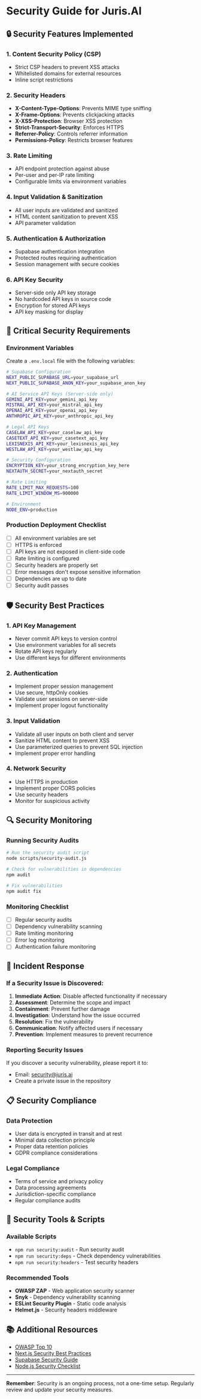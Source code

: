 # Security Guide for Juris.AI

## 🔒 Security Features Implemented

### 1. Content Security Policy (CSP)
- Strict CSP headers to prevent XSS attacks
- Whitelisted domains for external resources
- Inline script restrictions

### 2. Security Headers
- **X-Content-Type-Options**: Prevents MIME type sniffing
- **X-Frame-Options**: Prevents clickjacking attacks
- **X-XSS-Protection**: Browser XSS protection
- **Strict-Transport-Security**: Enforces HTTPS
- **Referrer-Policy**: Controls referrer information
- **Permissions-Policy**: Restricts browser features

### 3. Rate Limiting
- API endpoint protection against abuse
- Per-user and per-IP rate limiting
- Configurable limits via environment variables

### 4. Input Validation & Sanitization
- All user inputs are validated and sanitized
- HTML content sanitization to prevent XSS
- API parameter validation

### 5. Authentication & Authorization
- Supabase authentication integration
- Protected routes requiring authentication
- Session management with secure cookies

### 6. API Key Security
- Server-side only API key storage
- No hardcoded API keys in source code
- Encryption for stored API keys
- API key masking for display

## 🚨 Critical Security Requirements

### Environment Variables
Create a `.env.local` file with the following variables:

```bash
# Supabase Configuration
NEXT_PUBLIC_SUPABASE_URL=your_supabase_url
NEXT_PUBLIC_SUPABASE_ANON_KEY=your_supabase_anon_key

# AI Service API Keys (Server-side only)
GEMINI_API_KEY=your_gemini_api_key
MISTRAL_API_KEY=your_mistral_api_key
OPENAI_API_KEY=your_openai_api_key
ANTHROPIC_API_KEY=your_anthropic_api_key

# Legal API Keys
CASELAW_API_KEY=your_caselaw_api_key
CASETEXT_API_KEY=your_casetext_api_key
LEXISNEXIS_API_KEY=your_lexisnexis_api_key
WESTLAW_API_KEY=your_westlaw_api_key

# Security Configuration
ENCRYPTION_KEY=your_strong_encryption_key_here
NEXTAUTH_SECRET=your_nextauth_secret

# Rate Limiting
RATE_LIMIT_MAX_REQUESTS=100
RATE_LIMIT_WINDOW_MS=900000

# Environment
NODE_ENV=production
```

### Production Deployment Checklist

- [ ] All environment variables are set
- [ ] HTTPS is enforced
- [ ] API keys are not exposed in client-side code
- [ ] Rate limiting is configured
- [ ] Security headers are properly set
- [ ] Error messages don't expose sensitive information
- [ ] Dependencies are up to date
- [ ] Security audit passes

## 🛡️ Security Best Practices

### 1. API Key Management
- Never commit API keys to version control
- Use environment variables for all secrets
- Rotate API keys regularly
- Use different keys for different environments

### 2. Authentication
- Implement proper session management
- Use secure, httpOnly cookies
- Validate user sessions on server-side
- Implement proper logout functionality

### 3. Input Validation
- Validate all user inputs on both client and server
- Sanitize HTML content to prevent XSS
- Use parameterized queries to prevent SQL injection
- Implement proper error handling

### 4. Network Security
- Use HTTPS in production
- Implement proper CORS policies
- Use security headers
- Monitor for suspicious activity

## 🔍 Security Monitoring

### Running Security Audits
```bash
# Run the security audit script
node scripts/security-audit.js

# Check for vulnerabilities in dependencies
npm audit

# Fix vulnerabilities
npm audit fix
```

### Monitoring Checklist
- [ ] Regular security audits
- [ ] Dependency vulnerability scanning
- [ ] Rate limiting monitoring
- [ ] Error log monitoring
- [ ] Authentication failure monitoring

## 🚨 Incident Response

### If a Security Issue is Discovered:
1. **Immediate Action**: Disable affected functionality if necessary
2. **Assessment**: Determine the scope and impact
3. **Containment**: Prevent further damage
4. **Investigation**: Understand how the issue occurred
5. **Resolution**: Fix the vulnerability
6. **Communication**: Notify affected users if necessary
7. **Prevention**: Implement measures to prevent recurrence

### Reporting Security Issues
If you discover a security vulnerability, please report it to:
- Email: security@juris.ai
- Create a private issue in the repository

## 📋 Security Compliance

### Data Protection
- User data is encrypted in transit and at rest
- Minimal data collection principle
- Proper data retention policies
- GDPR compliance considerations

### Legal Compliance
- Terms of service and privacy policy
- Data processing agreements
- Jurisdiction-specific compliance
- Regular compliance audits

## 🔧 Security Tools & Scripts

### Available Scripts
- `npm run security:audit` - Run security audit
- `npm run security:deps` - Check dependency vulnerabilities
- `npm run security:headers` - Test security headers

### Recommended Tools
- **OWASP ZAP** - Web application security scanner
- **Snyk** - Dependency vulnerability scanning
- **ESLint Security Plugin** - Static code analysis
- **Helmet.js** - Security headers middleware

## 📚 Additional Resources

- [OWASP Top 10](https://owasp.org/www-project-top-ten/)
- [Next.js Security Best Practices](https://nextjs.org/docs/advanced-features/security-headers)
- [Supabase Security Guide](https://supabase.com/docs/guides/auth/auth-helpers/nextjs)
- [Node.js Security Checklist](https://blog.risingstack.com/node-js-security-checklist/)

---

**Remember**: Security is an ongoing process, not a one-time setup. Regularly review and update your security measures.